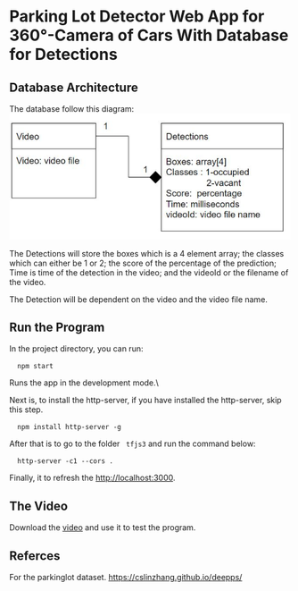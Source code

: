 
# Parking Lot Detector Web App for 360°-Camera of Cars With Database for Detections

## Database Architecture
The database follow this diagram:
![diagram](uml2.JPG) 

The Detections will store the boxes which is a 4 element array; the classes which can either be 1 or 2; the score of the percentage of the prediction; Time is time of the detection in the video; and the videoId or the filename of the video.

The Detection will be dependent on the video and the video file name.

## Run the Program

In the project directory, you can run:

```
  npm start
```

Runs the app in the development mode.\


Next is, to install the http-server, if you have installed the http-server, skip this step. 
```
  npm install http-server -g
```
After that is to go to the folder ` tfjs3` and run the command below:

``` 
  http-server -c1 --cors .
```
Finally, it to refresh the [http://localhost:3000](http://localhost:3000).

## The Video
Download the [video](https://drive.google.com/drive/folders/1nCjHoFH4oSgcBYF8-my8f5V7pZ8bnAWQ?usp=sharing) and use it to test the program.

## Referces
For the parkinglot dataset.
https://cslinzhang.github.io/deepps/

